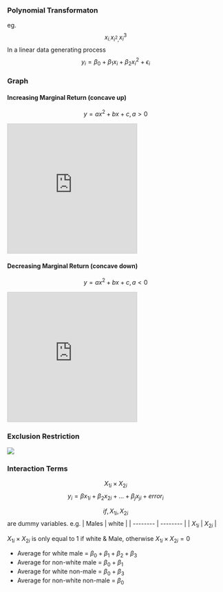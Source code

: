 ### Polynomial Transformaton

eg. $$
x_{i.}x_{i^2,}x_i^3$$
In a linear data generating process
$$
y_i = \beta_0 + \beta_1x_i+ \beta_2x_i^2 + \epsilon_i
$$



### Graph
#### Increasing Marginal Return (concave up)
$$
y = ax^2 + bx + c, a > 0
$$
<iframe src="https://www.desmos.com/calculator/ozqljmscyq?embed" width="300" height="300" style="border: 1px solid #ccc" frameborder=0></iframe>

#### Decreasing Marginal Return (concave down)
$$
y = ax^2 + bx + c, a < 0
$$
<iframe src="https://www.desmos.com/calculator/l9ujk7sund?embed" width="300" height="300" style="border: 1px solid #ccc" frameborder=0></iframe>

### Exclusion Restriction
![](https://hackmd.io/_uploads/BkdzCFB9n.png)

### Interaction Terms
$$
X_{1i} \times X_{2i}
$$
$$y_i = \beta x_{1i} + \beta_2x_{2i} + ... + \beta_jx_{ji} + error_i$$

$$if, X_{1i}, X_{2i}$$ are dummy variables. e.g.
| Males | white |
| -------- | -------- |
| $X_{1i}$     | $X_{2i}$     |

$X_{1i} \times X_{2i}$ is only equal to 1 if white & Male, otherwise $X_{1i} \times X_{2i} = 0$

- Average for white male = $\beta_0+\beta_1+\beta_2+\beta_3$
- Average for non-white male = $\beta_0+\beta_1$
- Average for white non-male = $\beta_0+\beta_3$
- Average for non-white non-male = $\beta_0$
